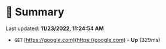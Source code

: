 # 📖 Summary
Last updated: **11/23/2022, 11:24:54 AM**

- `GET` [https://google.com](https://google.com) - **Up** (329ms)
